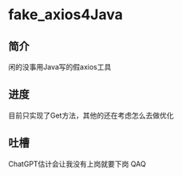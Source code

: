 # fake_axios4Java
## 简介
闲的没事用Java写的假axios工具
## 进度
目前只实现了Get方法，其他的还在考虑怎么去做优化

## 吐槽
ChatGPT估计会让我没有上岗就要下岗 QAQ
